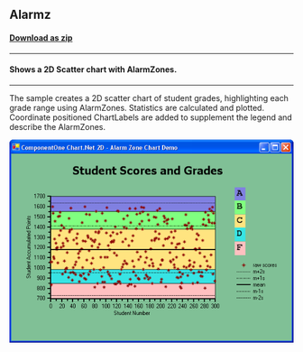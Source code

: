 ## Alarmz
#### [Download as zip](https://grapecity.github.io/DownGit/#/home?url=https://github.com/GrapeCity/ComponentOne-WinForms-Samples/tree/master/NetFramework\Charts\CS\Alarmz)
____
#### Shows a 2D Scatter chart with AlarmZones.
____
The sample creates a 2D scatter chart of student grades, highlighting each grade range using AlarmZones.
Statistics are calculated and plotted. Coordinate positioned ChartLabels are added to supplement the legend and describe the AlarmZones.

![screenshot](screenshot.png)
